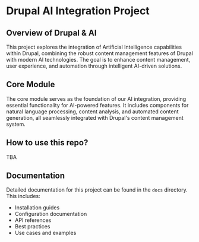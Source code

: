 # Drupal AI Integration Project

## Overview of Drupal & AI
This project explores the integration of Artificial Intelligence capabilities within Drupal, combining the robust content management features of Drupal with modern AI technologies. The goal is to enhance content management, user experience, and automation through intelligent AI-driven solutions.

## Core Module
The core module serves as the foundation of our AI integration, providing essential functionality for AI-powered features. It includes components for natural language processing, content analysis, and automated content generation, all seamlessly integrated with Drupal's content management system.

## How to use this repo?
TBA

## Documentation
Detailed documentation for this project can be found in the `docs` directory. This includes:
- Installation guides
- Configuration documentation
- API references
- Best practices
- Use cases and examples 